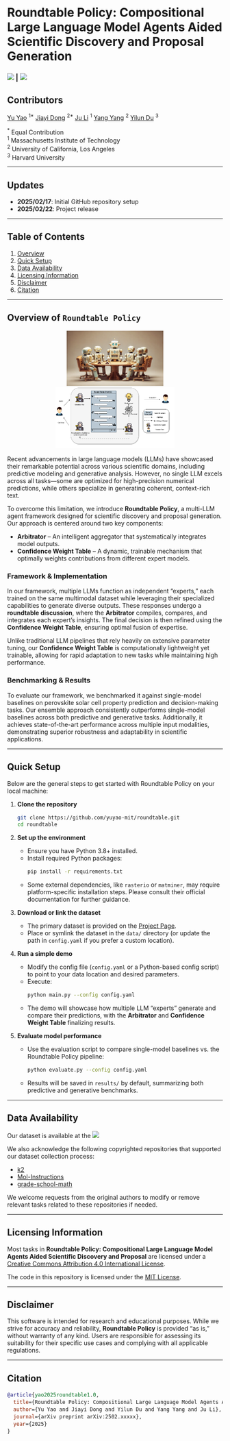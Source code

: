 
# **Roundtable Policy: Compositional Large Language Model Agents Aided Scientific Discovery and Proposal Generation**

### [![][project-icon]][project-page] | [![][arxiv-icon]][arxiv-paper]

[project-icon]: https://img.shields.io/badge/🌍-Project%20Page-green  
[arxiv-icon]: https://img.shields.io/badge/arXiv-2502.xxxxx-b31b1b

[project-page]: https://github.com/yuyao-mit/roundtable  
[arxiv-paper]: https://arxiv.org/abs/2311.10889  

## Contributors

[Yu Yao](https://www.linkedin.com/in/yu-yao-8599b5265/) <sup>1*</sup>
[Jiayi Dong](https://www.linkedin.com/in/jiayi-dong-6a2a6b26b/) <sup>2*</sup>
[Ju Li](https://scholar.google.com/citations?user=SHVhdhoAAAAJ&hl=en) <sup>1</sup>
[Yang Yang](https://scholar.google.com/citations?user=ceCfTvcAAAAJ&hl=en) <sup>2</sup>
[Yilun Du](https://scholar.google.com/citations?user=GRMMc_MAAAAJ&hl=en) <sup>3</sup>


<sup>*</sup> Equal Contribution  
<sup>1</sup> Massachusetts Institute of Technology   
<sup>2</sup> University of California, Los Angeles   
<sup>3</sup> Harvard University  

---

## Updates
- **2025/02/17**: Initial GitHub repository setup  
- **2025/02/22**: Project release  

---

## Table of Contents
1. [Overview](#overview-of-roundtable-policy)  
2. [Quick Setup](#quick-setup)  
3. [Data Availability](#data-availability)  
4. [Licensing Information](#licensing-information)  
5. [Disclaimer](#disclaimer)  
6. [Citation](#citation)  

---

## Overview of ```Roundtable Policy```

<p align="center">
  <img src="figures/cover_roundtable.png" alt="Framework for ROUNDTABLE POLICY" width="45%">
  <img src="figures/roundtablechat.png" alt="Internal pipeline" width="55%">
</p>

Recent advancements in large language models (LLMs) have showcased their remarkable potential across various scientific domains, including predictive modeling and generative analysis. However, no single LLM excels across all tasks—some are optimized for high-precision numerical predictions, while others specialize in generating coherent, context-rich text.

To overcome this limitation, we introduce **Roundtable Policy**, a multi-LLM agent framework designed for scientific discovery and proposal generation. Our approach is centered around two key components:

- **Arbitrator** – An intelligent aggregator that systematically integrates model outputs.
- **Confidence Weight Table** – A dynamic, trainable mechanism that optimally weights contributions from different expert models.

### Framework & Implementation

In our framework, multiple LLMs function as independent “experts,” each trained on the same multimodal dataset while leveraging their specialized capabilities to generate diverse outputs. These responses undergo a **roundtable discussion**, where the **Arbitrator** compiles, compares, and integrates each expert’s insights. The final decision is then refined using the **Confidence Weight Table**, ensuring optimal fusion of expertise.

Unlike traditional LLM pipelines that rely heavily on extensive parameter tuning, our **Confidence Weight Table** is computationally lightweight yet trainable, allowing for rapid adaptation to new tasks while maintaining high performance.

### Benchmarking & Results

To evaluate our framework, we benchmarked it against single-model baselines on perovskite solar cell property prediction and decision-making tasks. Our ensemble approach consistently outperforms single-model baselines across both predictive and generative tasks. Additionally, it achieves state-of-the-art performance across multiple input modalities, demonstrating superior robustness and adaptability in scientific applications.

---

## Quick Setup

Below are the general steps to get started with Roundtable Policy on your local machine:

1. **Clone the repository**  
   ```bash
   git clone https://github.com/yuyao-mit/roundtable.git
   cd roundtable
   ```

2. **Set up the environment**  
   - Ensure you have Python 3.8+ installed.  
   - Install required Python packages:
     ```bash
     pip install -r requirements.txt
     ```
   - Some external dependencies, like `rasterio` or `matminer`, may require platform-specific installation steps. Please consult their official documentation for further guidance.

3. **Download or link the dataset**  
   - The primary dataset is provided on the [Project Page][project-page].  
   - Place or symlink the dataset in the `data/` directory (or update the path in `config.yaml` if you prefer a custom location).

4. **Run a simple demo**  
   - Modify the config file (`config.yaml` or a Python-based config script) to point to your data location and desired parameters.  
   - Execute:
     ```bash
     python main.py --config config.yaml
     ```
   - The demo will showcase how multiple LLM “experts” generate and compare their predictions, with the **Arbitrator** and **Confidence Weight Table** finalizing results.

5. **Evaluate model performance**  
   - Use the evaluation script to compare single-model baselines vs. the Roundtable Policy pipeline:
     ```bash
     python evaluate.py --config config.yaml
     ```
   - Results will be saved in `results/` by default, summarizing both predictive and generative benchmarks.

---
## Data Availability

Our dataset is available at the [![][cloud-storage-icon]][google-drive]

[cloud-storage-icon]: https://img.shields.io/badge/☁️-Google%20Drive-blue  
[google-drive]: https://drive.google.com/drive/folders/1zvTSRTo6i2vO5Z3eR-A7CKsp0sIJlPM0?usp=drive_link

We also acknowledge the following copyrighted repositories that supported our dataset collection process:

- [k2](https://github.com/davendw49/k2)  
- [Mol-Instructions](https://github.com/zjunlp/Mol-Instructions)
- [grade-school-math](https://github.com/openai/grade-school-math)

We welcome requests from the original authors to modify or remove relevant tasks related to these repositories if needed.

---

## Licensing Information

Most tasks in **Roundtable Policy: Compositional Large Language Model Agents Aided Scientific Discovery and Proposal** are licensed under a [Creative Commons Attribution 4.0 International License](http://creativecommons.org/licenses/by/4.0/).

The code in this repository is licensed under the [MIT License](LICENSE).

---

## Disclaimer

This software is intended for research and educational purposes. While we strive for accuracy and reliability, **Roundtable Policy** is provided “as is,” without warranty of any kind. Users are responsible for assessing its suitability for their specific use cases and complying with all applicable regulations.

---

## Citation

```bibtex
@article{yao2025roundtable1.0,
  title={Roundtable Policy: Compositional Large Language Model Agents Aided Scientific Discovery and Proposal},
  author={Yu Yao and Jiayi Dong and Yilun Du and Yang Yang and Ju Li},
  journal={arXiv preprint arXiv:2502.xxxxx},
  year={2025}
}
```
